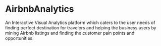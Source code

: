 # AirbnbAnalytics
An Interactive Visual Analytics platform which caters to the user needs of finding perfect destination for travelers and helping the business users by mining Airbnb listings and finding the customer pain points and opportunities. 
